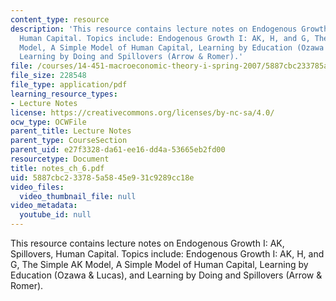 ```yaml
---
content_type: resource
description: 'This resource contains lecture notes on Endogenous Growth I: AK, Spillovers,
  Human Capital. Topics include: Endogenous Growth I: AK, H, and G, The Simple AK
  Model, A Simple Model of Human Capital, Learning by Education (Ozawa & Lucas), and
  Learning by Doing and Spillovers (Arrow & Romer).'
file: /courses/14-451-macroeconomic-theory-i-spring-2007/5887cbc233785a5845e931c9289cc18e_notes_ch_6.pdf
file_size: 228548
file_type: application/pdf
learning_resource_types:
- Lecture Notes
license: https://creativecommons.org/licenses/by-nc-sa/4.0/
ocw_type: OCWFile
parent_title: Lecture Notes
parent_type: CourseSection
parent_uid: e27f3328-da61-ee16-dd4a-53665eb2fd00
resourcetype: Document
title: notes_ch_6.pdf
uid: 5887cbc2-3378-5a58-45e9-31c9289cc18e
video_files:
  video_thumbnail_file: null
video_metadata:
  youtube_id: null
---
```

This resource contains lecture notes on Endogenous Growth I: AK, Spillovers, Human Capital. Topics include: Endogenous Growth I: AK, H, and G, The Simple AK Model, A Simple Model of Human Capital, Learning by Education (Ozawa & Lucas), and Learning by Doing and Spillovers (Arrow & Romer).
